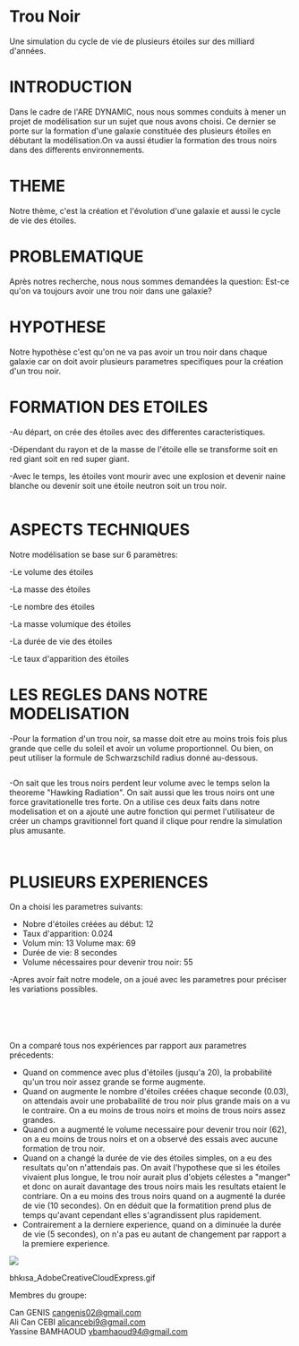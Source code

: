 # Trou Noir

Une simulation du cycle de vie de plusieurs étoiles sur des milliard d'années.

# INTRODUCTION

Dans le cadre de l'ARE DYNAMIC, nous nous sommes conduits à mener un projet de modélisation sur un sujet que nous avons choisi. Ce dernier se porte sur la formation d'une galaxie constituée des plusieurs étoiles en débutant la modélisation.On va aussi étudier la formation des trous noirs dans des differents environnements.

# THEME

Notre thème, c'est la création et l'évolution d'une galaxie et aussi le cycle de vie des étoiles.

# PROBLEMATIQUE

Après notres recherche, nous nous sommes demandées la question: Est-ce qu'on va toujours avoir une trou noir dans une galaxie?

# HYPOTHESE 

Notre hypothèse c'est qu'on ne va pas avoir un trou noir dans chaque galaxie car on doit avoir plusieurs parametres specifiques pour la création d'un trou noir.




# FORMATION DES ETOILES
-Au départ, on crée des étoiles avec des differentes caracteristiques.

-Dépendant du rayon et de la masse de l'étoile elle se transforme soit en red giant soit en red super giant.

-Avec le temps, les étoiles vont mourir avec une explosion et devenir naine blanche ou devenir soit une étoile neutron soit  un trou noir.

<a href="https://zupimages.net/viewer.php?id=22/13/wqrb.jpg"><img src="https://zupimages.net/up/22/13/wqrb.jpg" alt="" /></a>

# ASPECTS TECHNIQUES
Notre modélisation se base sur 6 paramètres:

-Le volume des étoiles

-La masse des étoiles

-Le nombre des étoiles

-La masse volumique des étoiles

-La durée de vie des étoiles

-Le taux d'apparition des étoiles

# LES REGLES DANS NOTRE MODELISATION

-Pour la formation d'un trou noir, sa masse doit etre au moins trois fois plus grande que celle du soleil et avoir un volume proportionnel. Ou bien, on peut utiliser la formule de Schwarzschild radius donné au-dessous.

<a href="https://zupimages.net/viewer.php?id=22/15/lrjm.jpg"><img src="https://zupimages.net/up/22/15/lrjm.jpg" alt="" /></a>

-On sait que les trous noirs perdent leur volume avec le temps selon la theoreme "Hawking Radiation". On sait aussi que les trous noirs ont une force gravitationelle tres forte. On a utilise ces deux faits dans notre modelisation et on a ajouté une autre fonction qui permet l'utilisateur de créer un champs gravitionnel fort quand il clique pour rendre la simulation plus amusante.



<a href="https://zupimages.net/viewer.php?id=22/15/a2xn.jpg"><img src="https://zupimages.net/up/22/15/a2xn.jpg" alt="" /></a>

<a href="https://zupimages.net/viewer.php?id=22/15/plcb.jpg"><img src="https://zupimages.net/up/22/15/plcb.jpg" alt="" /></a>

# PLUSIEURS EXPERIENCES

On a choisi les parametres suivants:
- Nobre d'étoiles créées au début: 12
- Taux d'apparition: 0.024
- Volum min: 13  Volume max: 69
- Durée de vie: 8 secondes
- Volume nécessaires pour devenir trou noir: 55

-Apres avoir fait notre modele, on a joué avec les parametres pour préciser les variations possibles.

<a href="https://zupimages.net/viewer.php?id=22/15/m5ju.jpeg"><img src="https://zupimages.net/up/22/15/m5ju.jpeg" alt="" /></a>

<a href="https://zupimages.net/viewer.php?id=22/15/s8y7.jpeg"><img src="https://zupimages.net/up/22/15/s8y7.jpeg" alt="" /></a>

<a href="https://zupimages.net/viewer.php?id=22/15/t0tr.jpeg"><img src="https://zupimages.net/up/22/15/t0tr.jpeg" alt="" /></a>

<a href="https://zupimages.net/viewer.php?id=22/15/mg6n.jpeg"><img src="https://zupimages.net/up/22/15/mg6n.jpeg" alt="" /></a>

<a href="https://zupimages.net/viewer.php?id=22/15/r266.jpeg"><img src="https://zupimages.net/up/22/15/r266.jpeg" alt="" /></a>


On a comparé tous nos expériences par rapport aux parametres précedents:
- Quand on commence avec plus d'étoiles (jusqu'a 20), la probabilité qu'un trou noir assez grande se forme augmente.
- Quand on augmente le nombre d'étoiles créées chaque seconde (0.03), on attendais avoir une probabailité de trou noir plus grande mais on a vu le contraire. On a eu moins de trous noirs et moins de trous noirs assez grandes.
- Quand on a augmenté le volume necessaire pour devenir trou noir (62), on a eu moins de trous noirs et on a observé des essais avec aucune formation de trou noir.
- Quand on a changé la durée de vie des étoiles simples, on a eu des resultats qu'on n'attendais pas. On avait l'hypothese que si les étoiles vivaient plus longue, le trou noir aurait plus d'objets célestes a "manger" et donc on aurait davantage des trous noirs mais les resultats etaient le contriare. On a eu moins des trous noirs quand on a augmenté la durée de vie (10 secondes). On en déduit que la formatition prend plus de temps qu'avant cependant elles s'agrandissent plus rapidement. 
- Contrairement a la derniere experience, quand on a diminuée la durée de vie (5 secondes), on n'a pas eu autant de changement par rapport a la premiere experience.

<HTML>
<BODY>
                                          <IMG SRC="bhkısa_AdobeCreativeCloudExpress.gif">
</BODY>
</HTML>
  
  
bhkısa_AdobeCreativeCloudExpress.gif


Membres du groupe:

Can GENIS cangenis02@gmail.com                       
Ali Can CEBI alicancebi9@gmail.com                     
Yassine BAMHAOUD ybamhaoud94@gmail.com

